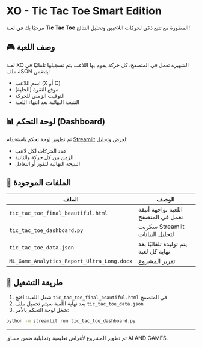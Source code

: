 
# XO - Tic Tac Toe Smart Edition

مرحبًا بك في لعبة **Tic Tac Toe** المطورة مع تتبع ذكي لحركات اللاعبين وتحليل النتائج!

## 🎮 وصف اللعبة
لعبة XO الشهيرة تعمل في المتصفح. كل حركة يقوم بها اللاعب يتم تسجيلها تلقائيًا في ملف JSON يتضمن:
- اسم اللاعب (X أو O)
- موقع النقرة (الخلية)
- التوقيت الزمني للحركة
- النتيجة النهائية بعد انتهاء اللعبة

## 📊 لوحة التحكم (Dashboard)
تم تطوير لوحة تحكم باستخدام [Streamlit](https://streamlit.io/) لعرض وتحليل:
- عدد الحركات لكل لاعب
- الزمن بين كل حركة والثانية
- النتيجة النهائية للفوز أو التعادل

## 📂 الملفات الموجودة

| الملف | الوصف |
|-------|-------|
| `tic_tac_toe_final_beautiful.html` | اللعبة بواجهة أنيقة تعمل في المتصفح |
| `tic_tac_toe_dashboard.py` | سكربت Streamlit لتحليل البيانات |
| `tic_tac_toe_data.json` | يتم توليده تلقائيًا بعد نهاية كل لعبة |
| `ML_Game_Analytics_Report_Ultra_Long.docx` | تقرير المشروع |

## 🚀 طريقة التشغيل

1. شغل اللعبة: افتح `tic_tac_toe_final_beautiful.html` في المتصفح
2. بعد نهاية اللعبة سيتم تحميل ملف `tic_tac_toe_data.json`
3. شغل لوحة التحكم بالأمر:

```bash
python -m streamlit run tic_tac_toe_dashboard.py
```

---

تم تطوير المشروع لأغراض تعليمية وتحليلية ضمن مساق AI AND GAMES.
